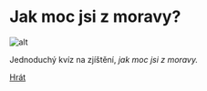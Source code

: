 # Jak moc jsi z moravy?

![alt](./public/showoff.gif)

Jednoduchý kvíz na zjíštění, _jak moc jsi z
moravy._

[Hrát](https://morava.lol)
